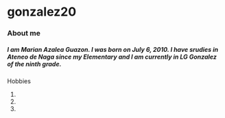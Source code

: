 # gonzalez20

### About me
##### I am Marian Azalea Guazon. I was born on July 6, 2010. I have srudies in Ateneo de Naga since my Elementary and I am currently in LG Gonzalez of the ninth grade.

Hobbies

1.
2.
3.
